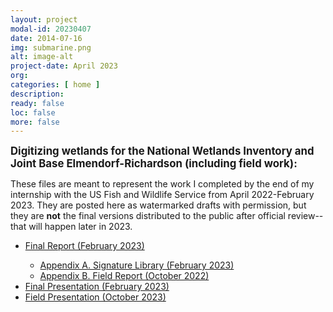 ```yaml
---
layout: project
modal-id: 20230407
date: 2014-07-16
img: submarine.png
alt: image-alt
project-date: April 2023
org: 
categories: [ home ]
description:
ready: false
loc: false
more: false
---
```


<p><b><big>Digitizing wetlands for the National Wetlands Inventory and Joint Base Elmendorf-Richardson (including field work):</big></b></p>
<p>These files are meant to represent the work I completed by the end of my internship with the US Fish and Wildlife Service from April 2022-February 2023. They are posted here as watermarked drafts with permission, but they are <b>not</b> the final versions distributed to the public after official review-- that will happen later in 2023.</p>
<p>
    <ul>
        <li><a href="materials/JBER_Final_Report_20230223_watermark.pdf">Final Report (February 2023)</a></li>
        <ul>
        <li><a href="materials/Appendix_A_JBER_Signature_Library_20230217_watermark.pdf">Appendix A. Signature Library (February 2023)</a></li>
        <li><a href="materials/Appendix_B_field_report_20221222_watermark.pdf">Appendix B. Field Report (October 2022)</a></li>
        </ul>
        <li><a href="materials/JBER_final_presentation_20230222_watermark.pdf">Final Presentation (February 2023)</a></li>
        <li><a href="materials/JBER_field_presentation_20221027_Public_watermark.pdf">Field Presentation (October 2023)</a></li>
    </ul>
</p>